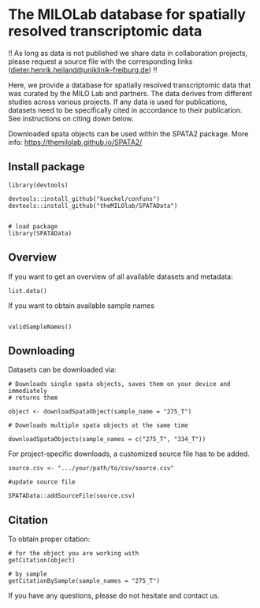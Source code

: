# The MILOLab database for spatially resolved transcriptomic data

!! As long as data is not published we share data in collaboration projects, please request a source file with the corresponding links (dieter.henrik.heiland@uniklinik-freiburg.de) !!

Here, we provide a database for spatially resolved transcriptomic data that was curated by the MILO Lab and partners. The data derives from different studies across various projects. If any data is used for publications, datasets need to be specifically cited in accordance to their publication. See
instructions on citing down below.

Downloaded spata objects can be used within the SPATA2 package. More info: https://themilolab.github.io/SPATA2/

## Install package

```
library(devtools)

devtools::install_github("kueckel/confuns")
devtools::install_github("theMILOlab/SPATAData")

```

```

# load package
library(SPATAData)

```

## Overview

If you want to get an overview of all available datasets and metadata:

```
list.data()

```

If you want to obtain available sample names

```

validSampleNames()

```

## Downloading

Datasets can be downloaded via: 

```
# Downloads single spata objects, saves them on your device and immediately
# returns them

object <- downloadSpataObject(sample_name = "275_T")

# Downloads multiple spata objects at the same time  

downloadSpataObjects(sample_names = c("275_T", "334_T"))

```

For project-specific downloads, a customized source file has to be added. 

```
source.csv <- ".../your/path/to/csv/source.csv"

#update source file

SPATAData::addSourceFile(source.csv)

```

## Citation

To obtain proper citation: 

```
# for the object you are working with
getCitation(object)

# by sample 
getCitationBySample(sample_names = "275_T")

```

If you have any questions, please do not hesitate and contact us. 






